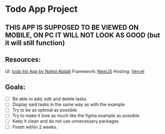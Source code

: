 # Todo App Project
## THIS APP IS SUPPOSED TO BE VIEWED ON MOBILE, ON PC IT WILL NOT LOOK AS GOOD (but it will still function)

## Resources:
UI: [todo list App by Nahid Abdali](https://www.figma.com/community/file/1151456012696684083/todo-list-app?searchSessionId=lvnvqvup-zxr6xjz4o0h)
Framework: [NextJS](https://nextjs.org)
Hosting: [Vercel](https://vercel.com/)

## Goals:
- [ ] Be able to add, edit and delete tasks
- [ ] Display said tasks in the same way as with the example
- [ ] Try to be as optimal as possible
- [ ] Try to make it look as much like the figma example as possible
- [ ] Keep it clean and do not use unnecessary packages
- [ ] Finish within 2 weeks.
